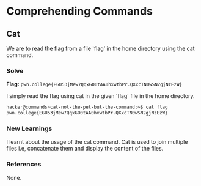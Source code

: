 # Comprehending Commands

## Cat
We are to read the flag from a file 'flag' in the home directory using the cat command. 

### Solve
**Flag:** `pwn.college{EGU53jMew7QqxGO0tAA0hxwtbPr.QXxcTN0wSN2gjNzEzW}`

I simply read the flag using cat in the given 'flag' file in the home directory. 

```bash
hacker@commands~cat-not-the-pet-but-the-command:~$ cat flag
pwn.college{EGU53jMew7QqxGO0tAA0hxwtbPr.QXxcTN0wSN2gjNzEzW}
```

### New Learnings
I learnt about the usage of the cat command. Cat is used to join multiple files i.e, concatenate them and display the content of the files. 

### References 
None.
